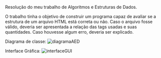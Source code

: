 Resolução do meu trabalho de Algoritmos e Estruturas de Dados.

O trabalho tinha o objetivo de construir um programa capaz de avaliar se a estrutura de um arquivo HTML está correta ou não. Caso o arquivo fosse válido, deveria ser apresentada a relação das tags usadas e suas quantidades. Caso houvesse algum erro, deveria ser explicado.

Diagrama de classe:
![diagramaAED](https://github.com/user-attachments/assets/d5bbddea-379a-4457-97ff-245ea9c0a129)

Interface Gráfica:
![interfaceGUI](https://github.com/user-attachments/assets/c67a8240-cd88-4727-8f70-9e046babfaec)

